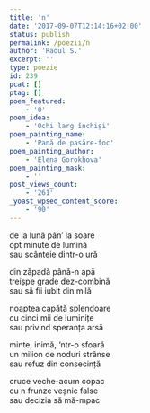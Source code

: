 ```yaml
---
title: 'n'
date: '2017-09-07T12:14:16+02:00'
status: publish
permalink: /poezii/n
author: 'Raoul S.'
excerpt: ''
type: poezie
id: 239
pcat: []
ptag: []
poem_featured:
    - '0'
poem_idea:
    - 'Ochi larg închiși'
poem_painting_name:
    - 'Pană de pasăre-foc'
poem_painting_author:
    - 'Elena Gorokhova'
poem_painting_mask:
    - ''
post_views_count:
    - '261'
_yoast_wpseo_content_score:
    - '90'
---
```

de la lună pân’ la soare  
opt minute de lumină  
sau scânteie dintr-o ură

din zăpadă până-n apă  
treișpe grade dez-combină  
sau să fii iubit din milă

noaptea capătă splendoare  
cu cinci mii de luminițe  
sau privind speranța arsă

minte, inimă, ‘ntr-o sfoară  
un milion de noduri strânse  
sau refuz din consecință

cruce veche-acum copac  
cu n frunze veșnic false  
sau decizia să mă-mpac